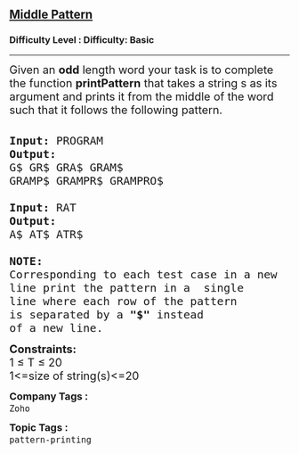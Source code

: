 <h2><a href="https://www.geeksforgeeks.org/problems/middle-pattern/1?page=29&difficulty=Basic&status=unsolved,attempted&sortBy=accuracy">Middle Pattern</a></h2><h3>Difficulty Level : Difficulty: Basic</h3><hr><div class="problems_problem_content__Xm_eO"><p><span style="font-size:20px">Given an <strong>odd</strong> length word your task is to complete the function <strong>printPattern</strong> that takes a string s as its argument and prints it from the middle of the word such that it follows&nbsp;the following&nbsp;pattern.</span><br>
&nbsp;</p>

<pre><span style="font-size:20px"><strong>Input:</strong> PROGRAM 
<strong>Output:</strong>
G$ GR$ GRA$ GRAM$ 
GRAMP$ GRAMPR$ GRAMPRO$

<strong>Input:</strong> RAT
<strong>Output:</strong>
A$ AT$ ATR$

<strong>NOTE: </strong>
Corresponding to each test case in a new 
line print the pattern in a&nbsp;&nbsp;single 
line where each row of the pattern&nbsp;
is separated by a <strong>"$"</strong> instead 
of a new line.
</span></pre>

<p><span style="font-size:20px"><strong>Constraints:</strong><br>
1 ≤ T ≤ 20<br>
1&lt;=size of string(s)&lt;=20</span></p>
</div><p><span style=font-size:18px><strong>Company Tags : </strong><br><code>Zoho</code>&nbsp;<br><p><span style=font-size:18px><strong>Topic Tags : </strong><br><code>pattern-printing</code>&nbsp;